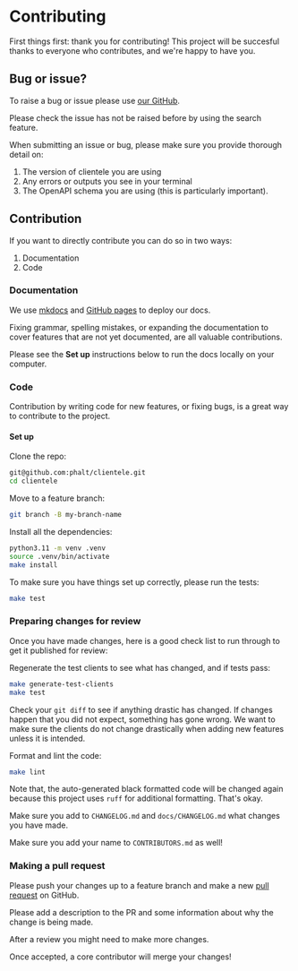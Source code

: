 # Contributing

First things first: thank you for contributing! This project will be succesful thanks to everyone who contributes, and we're happy to have you.

## Bug or issue?

To raise a bug or issue please use [our GitHub](https://github.com/phalt/clientele/issues).

Please check the issue has not be raised before by using the search feature.

When submitting an issue or bug, please make sure you provide thorough detail on:

1. The version of clientele you are using
2. Any errors or outputs you see in your terminal
3. The OpenAPI schema you are using (this is particularly important).

## Contribution

If you want to directly contribute you can do so in two ways:

1. Documentation
2. Code

### Documentation

We use [mkdocs](https://www.mkdocs.org/) and [GitHub pages](https://pages.github.com/) to deploy our docs.

Fixing grammar, spelling mistakes, or expanding the documentation to cover features that are not yet documented, are all valuable contributions.

Please see the **Set up** instructions below to run the docs locally on your computer.

### Code

Contribution by writing code for new features, or fixing bugs, is a great way to contribute to the project.

#### Set up

Clone the repo:

```sh
git@github.com:phalt/clientele.git
cd clientele
```

Move to a feature branch:

```sh
git branch -B my-branch-name
```

Install all the dependencies:

```sh
python3.11 -m venv .venv
source .venv/bin/activate
make install
```

To make sure you have things set up correctly, please run the tests:

```sh
make test
```

### Preparing changes for review

Once you have made changes, here is a good check list to run through to get it published for review:

Regenerate the test clients to see what has changed, and if tests pass:

```sh
make generate-test-clients
make test
```

Check your `git diff` to see if anything drastic has changed. If changes happen that you did not expect, something has gone wrong. We want to make sure the clients do not change drastically when adding new features unless it is intended.

Format and lint the code:

```sh
make lint
```

Note that, the auto-generated black formatted code will be changed again because this project uses `ruff` for additional formatting. That's okay.

Make sure you add to `CHANGELOG.md` and `docs/CHANGELOG.md` what changes you have made.

Make sure you add your name to `CONTRIBUTORS.md` as well!

### Making a pull request

Please push your changes up to a feature branch and make a new [pull request](https://github.com/phalt/clientele/compare) on GitHub.

Please add a description to the PR and some information about why the change is being made.

After a review you might need to make more changes.

Once accepted, a core contributor will merge your changes!
